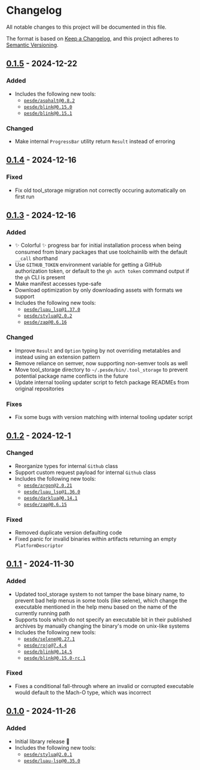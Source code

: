 # Changelog

All notable changes to this project will be documented in this file.

The format is based on [Keep a Changelog](https://keepachangelog.com/en/1.0.0/), and this project adheres to [Semantic Versioning](https://semver.org/spec/v2.0.0.html).

## [0.1.5] - 2024-12-22
### Added
- Includes the following new tools:
  - [`pesde/asphalt@0.8.2`](https://pesde.dev/packages/pesde/asphalt/0.8.2/any)
  - [`pesde/blink@0.15.0`](https://pesde.dev/packages/pesde/blink/0.15.0/any)
  - [`pesde/blink@0.15.1`](https://pesde.dev/packages/pesde/blink/0.15.1/any)
### Changed
- Make internal `ProgressBar` utility return `Result` instead of erroring

## [0.1.4] - 2024-12-16
### Fixed
- Fix old tool_storage migration not correctly occuring automatically on first run

## [0.1.3] - 2024-12-16
### Added
- :sparkles: Colorful :sparkles: progress bar for initial installation process when being consumed from binary packages that use toolchainlib with the default `__call` shorthand
- Use `GITHUB_TOKEN` environment variable for getting a GitHub authorization token, or default to the `gh auth token` command output if the `gh` CLI is present
- Make manifest accesses type-safe
- Download optimization by only downloading assets with formats we support
- Includes the following new tools:
  - [`pesde/luau_lsp@1.37.0`](https://pesde.daimond113.com/packages/pesde/luau_lsp/1.37.0/any)
  - [`pesde/stylua@2.0.2`](https://pesde.daimond113.com/packages/pesde/stylua/2.0.2/any)
  - [`pesde/zap@0.6.16`](https://pesde.daimond113.com/packages/pesde/luau_lsp/0.6.16/any)
### Changed
- Improve `Result` and `Option` typing by not overriding metatables and instead using an extension pattern
- Remove reliance on semver, now supporting non-semver tools as well
- Move tool_storage directory to `~/.pesde/bin/.tool_storage` to prevent potential package name conflicts in the future
- Update internal tooling updater script to fetch package READMEs from original repositories
### Fixes
- Fix some bugs with version matching with internal tooling updater script

## [0.1.2] - 2024-12-1
### Changed
- Reorganize types for internal `Github` class
- Support custom request payload for internal `Github` class
- Includes the following new tools:
  - [`pesde/argon@2.0.21`](https://pesde.daimond113.com/packages/pesde/argon/2.0.21/any)
  - [`pesde/luau_lsp@1.36.0`](https://pesde.daimond113.com/packages/pesde/luau_lsp/1.36.0/any)
  - [`pesde/darklua@0.14.1`](https://pesde.daimond113.com/packages/pesde/darklua/0.14.1/any)
  - [`pesde/zap@0.6.15`](https://pesde.daimond113.com/packages/pesde/zap/0.6.15/any)
### Fixed
- Removed duplicate version defaulting code
- Fixed panic for invalid binaries within artifacts returning an empty `PlatformDescriptor`

## [0.1.1] - 2024-11-30
### Added
- Updated tool_storage system to not tamper the base binary name, to prevent bad help menus in some tools (like selene), which change the executable mentioned in the help menu based on the name of the currently running path
- Supports tools which do not specify an executable bit in their published archives by manually changing the binary's mode on unix-like systems
- Includes the following new tools:
  - [`pesde/selene@0.27.1`](https://pesde.daimond113.com/packages/pesde/selene/0.27.1/any)
  - [`pesde/rojo@7.4.4`](https://pesde.daimond113.com/packages/pesde/rojo/7.4.4/any)
  - [`pesde/blink@0.14.5`](https://pesde.daimond113.com/packages/pesde/blink/0.14.15/any)
  - [`pesde/blink@0.15.0-rc.1`](https://pesde.daimond113.com/packages/pesde/blink/0.15.0-rc.1/any)
### Fixed
- Fixes a conditional fall-through where an invalid or corrupted executable would default to the Mach-O type, which was incorrect 

## [0.1.0] - 2024-11-26
### Added
- Initial library release :tada:
- Includes the following new tools:
  - [`pesde/stylua@2.0.1`](https://pesde.daimond113.com/packages/pesde/stylua/2.0.1/any)
  - [`pesde/luau-lsp@0.35.0`](https://pesde.daimond113.com/packages/pesde/luau_lsp/1.35.0/any)

[0.1.0]: https://pesde.daimond113.com/packages/pesde/toolchainlib/0.1.0/any
[0.1.1]: https://pesde.daimond113.com/packages/pesde/toolchainlib/0.1.1/any
[0.1.2]: https://pesde.daimond113.com/packages/pesde/toolchainlib/0.1.2/any
[0.1.3]: https://pesde.daimond113.com/packages/pesde/toolchainlib/0.1.3/any
[0.1.4]: https://pesde.daimond113.com/packages/pesde/toolchainlib/0.1.4/any
[0.1.5]: https://pesde.daimond113.com/packages/pesde/toolchainlib/0.1.5/any

